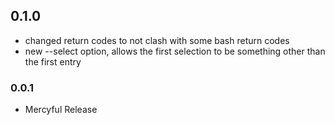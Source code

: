 ## 0.1.0

* changed return codes to not clash with some bash return codes
* new --select option, allows the first selection to be something other than the first entry


### 0.0.1

* Mercyful Release

